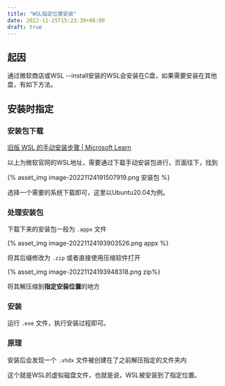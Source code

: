 ```yaml
---
title: "WSL指定位置安装"
date: 2022-11-25T15:23:39+08:00
draft: true
---
```


## 起因

通过微软商店或WSL --install安装的WSL会安装在C盘，如果需要安装在其他盘，有如下方法。

## 安装时指定

### 安装包下载

[旧版 WSL 的手动安装步骤 | Microsoft Learn](https://learn.microsoft.com/zh-cn/windows/wsl/install-manual)

以上为微软官网的WSL地址，需要通过下载手动安装包进行，页面往下，找到

{% asset_img image-20221124191507919.png 安装包 %}

选择一个需要的系统下载即可，这里以Ubuntu20.04为例。

### 处理安装包

下载下来的安装包一般为 `.appx` 文件

{% asset_img image-20221124193903526.png appx %}

将其后缀修改为 `.zip` 或者直接使用压缩软件打开

{% asset_img image-20221124193948318.png zip%}

将其解压缩到**指定安装位置**的地方

### 安装

运行 `.exe` 文件，执行安装过程即可。

### 原理

安装后会发现一个 `.vhdx` 文件被创建在了之前解压指定的文件夹内

这个就是WSL的虚拟磁盘文件，也就是说，WSL被安装到了指定位置。